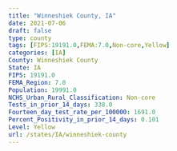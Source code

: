 ```yaml
---
title: "Winneshiek County, IA"
date: 2021-07-06
draft: false
type: county
tags: [FIPS:19191.0,FEMA:7.0,Non-core,Yellow]
categories: [IA]
County: Winneshiek County
State: IA
FIPS: 19191.0
FEMA_Region: 7.0
Population: 19991.0
NCHS_Urban_Rural_Classification: Non-core
Tests_in_prior_14_days: 338.0
Fourteen_day_test_rate_per_100000: 1691.0
Percent_Positivity_in_prior_14_days: 0.101
Level: Yellow
url: /states/IA/winneshiek-county
---
```



